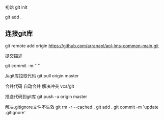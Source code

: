 
初始
  git init

  git add .

## 连接git库
   git remote add origin https://github.com/arranapl/apl-lms-common-main.git



提交描述

  git commit -m " "


从git库拉取代码
  git pull origin master


合并代码
   自动合并
   解决冲突  vcs/git


推送代码到git库
  git push -u origin master




解决.gitignore文件不生效
git rm -r --cached .
git add .
git commit -m 'update .gitignore'



